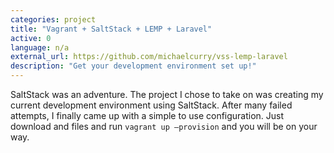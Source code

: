 ```yaml
---
categories: project
title: "Vagrant + SaltStack + LEMP + Laravel"
active: 0
language: n/a
external_url: https://github.com/michaelcurry/vss-lemp-laravel
description: "Get your development environment set up!"
---
```


SaltStack was an adventure.  The project I chose to take on was creating my current development environment using SaltStack.  After many failed attempts, I finally came up with a simple to use configuration.  Just download and files and run `vagrant up —provision` and you will be on your way.
